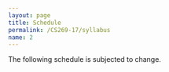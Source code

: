 ```yaml
---
layout: page
title: Schedule
permalink: /CS269-17/syllabus
name: 2
---
```

The following schedule is subjected to change.
